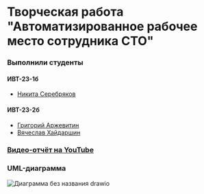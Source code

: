 # Творческая работа "Автоматизированное рабочее место сотрудника СТО"

### Выполнили студенты 
#### ИВТ-23-1б
- [Никита Серебряков](https://github.com/MonBeauChagrin)
#### ИВТ-23-2б
- [Григорий Аржевитин](https://github.com/wnkbll)
- [Вячеслав Хайдаршин](https://github.com/appllepie)


### [Видео-отчёт на YouTube](https://www.youtube.com/watch?v=kQduQoyZw7k)

### UML-диаграмма
![Диаграмма без названия drawio](https://github.com/wnkbll/ARM/assets/148702947/53e6ae0c-bf4a-41ac-b7c3-80f32e5b0b34)
